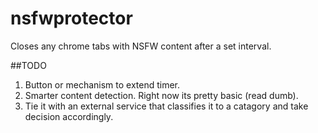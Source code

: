 # nsfwprotector

Closes any chrome tabs with NSFW content after a set interval.

##TODO 

1. Button or mechanism to extend timer.
2. Smarter content detection. Right now its pretty basic (read dumb).
3. Tie it with an external service that classifies it to a catagory and take decision accordingly.
